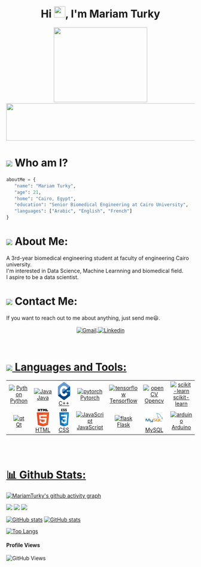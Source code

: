 <h1 align="center">Hi <img src="https://raw.githubusercontent.com/MartinHeinz/MartinHeinz/master/wave.gif" width="30px" height="30px" />, I'm Mariam Turky </h1>

<p align="center">
<img  src="https://user-images.githubusercontent.com/81252117/211005104-2cc07f64-dba7-4e8e-8c98-518e3706b942.gif" width="250" height="200" />
<br>
<img  src="https://readme-typing-svg.herokuapp.com?font=Times&size=100&color=207195&center=true&width=1500&height=400&lines=Welcome+to+my+GitHub+profile" width="550" height="100" />
</p>


# <img src="https://media.giphy.com/media/WUlplcMpOCEmTGBtBW/giphy.gif" width="30"> Who am I?
```Python
aboutMe = {
   "name": "Mariam Turky",
   "age": 21,
   "home": "Cairo, Egypt",
   "education": "Senior Biomedical Engineering at Cairo University",
   "languages": ["Arabic", "English", "French"]
}
```

# <img src="https://media.giphy.com/media/VgCDAzcKvsR6OM0uWg/giphy.gif" width="50"> About Me: 

A 3rd-year biomedical engineering student at faculty of engineering Cairo university.<br>
I'm interested in Data Science, Machine Learnning and biomedical field.<br>
I aspire to be a data scientist.

# <img src="https://media.giphy.com/media/LnQjpWaON8nhr21vNW/giphy.gif" width="60"> Contact Me:
If you want to reach out to me about anything, just send me😃.
<div align="center">
 <a href="mailto:mariamturkey2010@gmail.com">
 <img align="center" alt="Gmail" width="130" hight="100" src="https://github.com/Xx-Ashutosh-xX/Xx-Ashutosh-xX/blob/master/assets/icons/gmail.png" /> </a>

 <a href="https://www.linkedin.com/in/mariam-turky-623261234">
 <img align="center" alt="Linkedin" width="150" hight="100" src="https://github.com/Xx-Ashutosh-xX/Xx-Ashutosh-xX/blob/master/assets/icons/linkedin.png" />
</div>
<br>
<br>

# <img src = "https://media2.giphy.com/media/QssGEmpkyEOhBCb7e1/giphy.gif?cid=ecf05e47a0n3gi1bfqntqmob8g9aid1oyj2wr3ds3mg700bl&rid=giphy.gif" width = 32px> Languages and Tools:
 
 <table align="center">
  <tr>
    <td align="center" width="105">
      <a href="https://www.python.org" target="_blank"><img align="center" alt="Python" height ="48px" width="48" src="https://raw.githubusercontent.com/rahul-jha98/github_readme_icons/main/language_and_tools/square/python/python.svg"></a>
      <br>Python
    </td>
    <td align="center" width="105">
      <a href="https://www.java.com" target="_blank"><img align="center" alt="Java" height ="48px" width="48" src="https://raw.githubusercontent.com/rahul-jha98/github_readme_icons/main/language_and_tools/square/java/java.svg"></a>
      <br>Java
    </td>
    <td align="center" width="105">
      <a href="https://www.w3schools.com/cpp/" target="_blank"><img align="center" alt="cpp" height ="48px" width="48" src="https://raw.githubusercontent.com/devicons/devicon/master/icons/cplusplus/cplusplus-original.svg"></a>
      <br>C++
    </td>
    <td align="center" width="105">
      <a href="https://pytorch.org/" target="_blank"> <img align="center" src="https://raw.githubusercontent.com/rahul-jha98/github_readme_icons/main/language_and_tools/square/pytorch/pytorch.svg" alt="pytorch" height="48px" width="48"/> </a> 
      <br>Pytorch
    </td>
    <td align="center" width="105">
      <a href="https://www.tensorflow.org" target="_blank"> <img align="center" src="https://raw.githubusercontent.com/rahul-jha98/github_readme_icons/main/language_and_tools/square/tensorflow/tensorflow.svg" alt="tensorflow" height="48px" width="48"/> </a> 
      <br>Tensorflow
    </td>
    <td align="center" width="105">
      <a href="https://opencv.org/" target="_blank"> <img align="center" src="https://www.vectorlogo.zone/logos/opencv/opencv-icon.svg" alt="openCV" height="48px" width="48"/> </a> 
      <br>Opencv
    </td>
    <td align="center" width="105">
      <a href="https://scikit-learn.org/" target="_blank"> <img align="center" src="https://upload.wikimedia.org/wikipedia/commons/0/05/Scikit_learn_logo_small.svg" alt="scikit-learn" height="48px" width="48"/> </a> 
      <br>scikit-learn
    </td>
   </tr>
   <tr>
    <td align="center" width="105">
      <a href="https://www.qt.io/" target="_blank"> <img align="center" src="https://upload.wikimedia.org/wikipedia/commons/0/0b/Qt_logo_2016.svg" alt="qt" height="48px" width="48"/> </a> 
      <br>Qt
    </td>
    <td align="center" width="105">
      <a href="https://www.w3.org/html/" target="_blank"> <img align="center" alt="html5" height ="48px" width="48"  src="https://raw.githubusercontent.com/devicons/devicon/master/icons/html5/html5-original-wordmark.svg"> </a>
      <br>HTML
    </td>
    <td align="center" width="105"> 
      <a href="https://www.w3schools.com/css/" target="_blank"> <img align="center" alt="css" height ="48px" width="48"  src="https://raw.githubusercontent.com/devicons/devicon/master/icons/css3/css3-original-wordmark.svg"> </a>
      <br>CSS
    </td>
    <td align="center" width="105">
      <a href="https://developer.mozilla.org/en-US/docs/Web/JavaScript" target="_blank"> <img align="center" alt="JavaScript" height ="48px" width="48"  src="https://raw.githubusercontent.com/rahul-jha98/github_readme_icons/main/language_and_tools/square/javascript/javascript.svg"> </a>
      <br>JavaScript
    </td>
    <td align="center"  width="105">
      <a href="https://flask.palletsprojects.com/" target="_blank"> <img align="center" alt="flask" height ="48px" width="48"  src="https://www.vectorlogo.zone/logos/pocoo_flask/pocoo_flask-icon.svg"> </a>
      <br>Flask
    </td>
    <td align="center"  width="105">
      <a href="https://www.mysql.com/" target="_blank"> <img align="center" alt="mysql" height ="48px" width="48"  src="https://raw.githubusercontent.com/devicons/devicon/master/icons/mysql/mysql-original-wordmark.svg"> </a>
      <br>MySQL
    </td>
    <td align="center" width="105">
      <a href="https://www.arduino.cc/" target="_blank"> <img align="center" alt="arduino" height ="48px" width="48"  src="https://cdn.worldvectorlogo.com/logos/arduino-1.svg"> </a>
      <br>Arduino
    </td> 
  </tr>
</table>

<br>
<br>

# 📊 Github Stats:
[![MariamTurky's github activity graph](https://github-readme-activity-graph.cyclic.app/graph?username=MariamTurky&theme=dracula)](https://github.com/MariamTurky/github-readme-activity-graph)
<br>

![](http://github-profile-summary-cards.vercel.app/api/cards/profile-details?username=MariamTurky&theme=radical)
![](http://github-profile-summary-cards.vercel.app/api/cards/repos-per-language?username=MariamTurky&theme=radical)
![](http://github-profile-summary-cards.vercel.app/api/cards/productive-time?username=MariamTurky&theme=radical&utcOffset=8)
   
[![GitHub stats](https://github-readme-stats.vercel.app/api?username=MariamTurky&show_icons=true&theme=radical)](https://github.com/anuraghazra/github-readme-stats)
[![GitHub stats](https://github-readme-streak-stats.herokuapp.com/?user=MariamTurky&theme=radical)](https://github.com/anuraghazra/github-readme-stats)

[![Top Langs](https://github-readme-stats.vercel.app/api/top-langs/?username=MariamTurky&exclude_repo=statistics-cc-hypothesis-testing,stm32f401-429xx-projects,STM32F401CC,STM32F4xx-DMA,sound-equalizer&hide=html,jupyter%20notebook&layout=compact&theme=radical&langs_count=10)](https://github.com/anuraghazra/github-readme-stats)

<!-- <p align="center">
 <img src="http://github-profile-summary-cards.vercel.app/api/cards/profile-details?username=MariamTurky&theme=tokyonight">
 <img src="http://github-profile-summary-cards.vercel.app/api/cards/repos-per-language?username=MariamTurky&theme=tokyonight">
 <img src="http://github-profile-summary-cards.vercel.app/api/cards/productive-time?username=MariamTurky&theme=tokyonight&utcOffset=8">
 <img src="http://github-readme-streak-stats.herokuapp.com?user=MariamTurky&theme=tokyonight">
 <img src="https://github-readme-stats.vercel.app/api?username=MariamTurky&show_icons=true&theme=tokyonight">
 <img src="https://github-readme-stats.vercel.app/api/top-langs/?username=MariamTurky&theme=tokyonight">
</p> -->
 
 
#### Profile Views
 
![GitHub Views](https://profile-counter.glitch.me/MariamTurky/count.svg)

<!--
**MariamTurky/MariamTurky** is a ✨ _special_ ✨ repository because its `README.md` (this file) appears on your GitHub profile.

Here are some ideas to get you started:

- 🔭 I’m currently working on ...
- 🌱 I’m currently learning ...
- 👯 I’m looking to collaborate on ...
- 🤔 I’m looking for help with ...
- 💬 Ask me about ...
- 📫 How to reach me: ...
- 😄 Pronouns: ...
- ⚡ Fun fact: ...
-->
